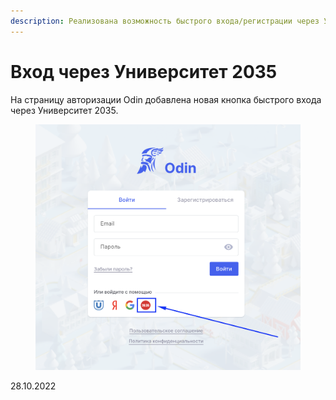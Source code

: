 ```yaml
---
description: Реализована возможность быстрого входа/регистрации через Университет 2035
---
```


# Вход через Университет 2035

На страницу авторизации Odin добавлена новая кнопка быстрого входа через Университет 2035.&#x20;

<figure><img src="../../.gitbook/assets/image (242).png" alt=""><figcaption></figcaption></figure>

28.10.2022
